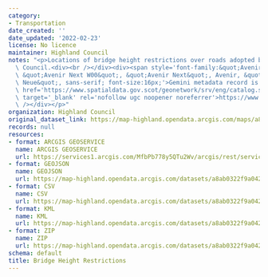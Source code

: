 ```yaml
---
category:
- Transportation
date_created: ''
date_updated: '2022-02-23'
license: No licence
maintainer: Highland Council
notes: "<p>Locations of bridge height restrictions over roads adopted by The Highland\
  \ Council.<div><br /></div><div><span style='font-family:&quot;Avenir Next W01&quot;,\
  \ &quot;Avenir Next W00&quot;, &quot;Avenir Next&quot;, Avenir, &quot;Helvetica\
  \ Neue&quot;, sans-serif; font-size:16px;'>Gemini metadata record is at\_</span><a\
  \ href='https://www.spatialdata.gov.scot/geonetwork/srv/eng/catalog.search#/metadata/3581e0d3-a33e-48e7-b479-579c9b5b1fc0'\
  \ target='_blank' rel='nofollow ugc noopener noreferrer'>https://www.spatialdata.gov.scot/geonetwork/srv/eng/catalog.search#/metadata/3581e0d3-a33e-48e7-b479-579c9b5b1fc0</a><br\
  \ /></div></p>"
organization: Highland Council
original_dataset_link: https://map-highland.opendata.arcgis.com/maps/a8ab0322f9a042e588745dfed90189b4_0
records: null
resources:
- format: ARCGIS GEOSERVICE
  name: ARCGIS GEOSERVICE
  url: https://services1.arcgis.com/MfbPb778y5QTu2Wv/arcgis/rest/services/BridgeHeightRestrictions/FeatureServer/0
- format: GEOJSON
  name: GEOJSON
  url: https://map-highland.opendata.arcgis.com/datasets/a8ab0322f9a042e588745dfed90189b4_0.geojson?outSR=%7B%22latestWkid%22%3A27700%2C%22wkid%22%3A27700%7D
- format: CSV
  name: CSV
  url: https://map-highland.opendata.arcgis.com/datasets/a8ab0322f9a042e588745dfed90189b4_0.csv?outSR=%7B%22latestWkid%22%3A27700%2C%22wkid%22%3A27700%7D
- format: KML
  name: KML
  url: https://map-highland.opendata.arcgis.com/datasets/a8ab0322f9a042e588745dfed90189b4_0.kml?outSR=%7B%22latestWkid%22%3A27700%2C%22wkid%22%3A27700%7D
- format: ZIP
  name: ZIP
  url: https://map-highland.opendata.arcgis.com/datasets/a8ab0322f9a042e588745dfed90189b4_0.zip?outSR=%7B%22latestWkid%22%3A27700%2C%22wkid%22%3A27700%7D
schema: default
title: Bridge Height Restrictions
---
```

